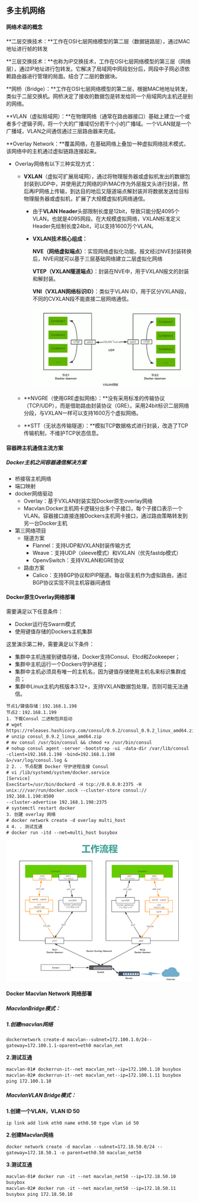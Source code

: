 ## 多主机网络

#### 网络术语的概念

**二层交换技术：**工作在OSI七层网络模型的第二层（数据链路层），通过MAC地址进行帧的转发

**三层交换技术：**也称为IP交换技术，工作在OSI七层网络模型的第三层（网络层），通过IP地址进行包转发。它解决了局域网中网段划分后，网段中子网必须依赖路由器进行管理的局面。结合了二层的数据块。

**网桥（Bridge）：**工作在OSI七层网络模型的第二层，根据MAC地地址转发，类似于二层交换机。网桥决定了接收的数据包是转发给同一个局域网内主机还是别的网络。

**VLAN（虚拟局域网）：**在物理网络（通常在路由器接口）基础上建立一个或者多个逻辑子网，将一个大的广播域切分若干个小的广播域。一个VLAN就是一个广播域，VLAN之间通信通过三层路由器来完成。

**Overlay Network：**覆盖网络，在基础网络上叠加一种虚拟网络技术模式，该网络中的主机通过虚拟链路连接起来。

- Overlay网络有以下三种实现方式：

  - **VXLAN**（虚拟可扩展局域网），通过将物理服务器或虚拟机发出的数据包封装到UDP中，并使用武力网络的IP/MAC作为外层报文头进行封装，然后再IP网络上传输，到达目的地后又隧道端点解封装并将数据发送给目标物理服务器或虚拟机，扩展了大规模虚拟机网络通信。

    - 由于**VLAN Header**头部限制长度是12bit，导致只能分配4095个VLAN，也就是4095网段。在大规模虚拟网络，VXLAN标准定义Header先绘制长度24bit，可以支持1600万个VLAN。

    - **VXLAN技术核心组成：**

      **NVE（网络虚拟端点）**：实现网络虚拟化功能。报文经过NVE封装转换后，NVE间就可以基于三层基础网络建立二层虚拟化网络

      **VTEP（VXLAN隧道端点）**：封装在NVE中，用于VXLAN报文的封装和解封装。

      **VNI（VXLAN网络标识ID）**：类似于VLAN ID，用于区分VXLAN段，不同的CVXLAN段不能直接二层网络通信。

      ![](https://github.com/xiaorui2017/docker/blob/master/img/2018-10-15_151446.png)

  - **NVGRE（使用GRE虚拟网络）：**没有采用标准的传输协议（TCP/UDP），而是借助路由封装协议（GRE）。采用24bit标识二层网络分段，与VXLAN一样可以支持1600万个虚拟网络。

  - **STT（无状态传输隧道）：**模拟TCP数据格式进行封装，改造了TCP传输机制，不维护TCP状态信息。



#### 容器跨主机通信主流方案

##### Docker主机之间容器通信解决方案

- 桥接宿主机网络
- 端口映射
- docker网络驱动
  - Overlay：基于VXLAN封装实现Docker原生overlay网络
  - Macvlan:Docker主机网卡逻辑分出多个子接口，每个子接口表示一个VLAN。容器接口直接连接Dockers主机网卡接口，通过路由策略转发到另一台Docker主机
- 第三网络项目
  - 隧道方案
    - Flannel：支持UDP和VXLAN封装传输方式
    - Weave：支持UDP（sleeve模式）和VXLAN（优先fastdp模式）
    - OpenvSwitch：支持VXLAN和GRE协议
  - 路由方案
    - Calico：支持BGP协议和IPIP隧道。每台宿主机作为虚拟路由，通过BGP协议实现不同主机容器间通信



#### Docker原生Overlay网络部署

需要满足以下任意条件：

- Docker运行在Swarm模式
- 使用键值存储的Dockers主机集群

这里演示第二种，需要满足以下条件：

- 集群中主机连接到键值存储，Docker支持Consul、Etcd和Zookeeper；
- 集群中主机运行一个Dockers守护进程；
- 集群中主机必须具有唯一的主机名，因为键值存储使用主机名来标识集群成员；
- 集群中Linux主机内核版本3.12+，支持VXLAN数据包处理，否则可能无法通信。

```shell
节点1/键值存储：192.168.1.198
节点2：192.168.1.199
1. 下载Consul 二进制包并启动
# wget https://releases.hashicorp.com/consul/0.9.2/consul_0.9.2_linux_amd64.zip
# unzip consul_0.9.2_linux_amd64.zip
# mv consul /usr/bin/consul && chmod +x /usr/bin/consul
# nohup consul agent -server -bootstrap -ui -data-dir /var/lib/consul -client=192.168.1.198 -bind=192.168.1.198
&>/var/log/consul.log &
2 2. . 节点配置 Docker 守护进程连接 Consul
# vi /lib/systemd/system/docker.service
[Service]
ExecStart=/usr/bin/dockerd -H tcp://0.0.0.0:2375 -H unix:///var/run/docker.sock --cluster-store consul:// 192.168.1.198:8500
--cluster-advertise 192.168.1.198:2375
# systemctl restart docker
3. 创建 overlay 网络
# docker network create -d overlay multi_host
4 4. . 测试互通
# docker run -itd --net=multi_host busybox
```

![](.\img\2018-10-15_202731.png)

#### Docker Macvlan Network 网络部署

##### **MacvlanBridge模式：**

##### 1.创建macvlan网络

```shell
dockernetwork create-d macvlan--subnet=172.100.1.0/24--gateway=172.100.1.1-oparent=eth0 macvlan_net
```

**2.测试互通**

```shell
macvlan-01# dockerrun-it--net macvlan_net--ip=172.100.1.10 busybox
macvlan-02# dockerrun-it--net macvlan_net--ip=172.100.1.11 busybox ping 172.100.1.10
```

##### MacvlanVLAN Bridge模式：

**1.创建一个VLAN，VLAN ID 50**

```shell
ip link add link eth0 name eth0.50 type vlan id 50
```

**2.创建Macvlan网络**

```shell
docker network create -d macvlan --subnet=172.18.50.0/24 --gateway=172.18.50.1 -o parent=eth0.50 macvlan_net50
```

**3.测试互通**

```shell
macvlan-01# docker run -it --net macvlan_net50 --ip=172.18.50.10 busybox
macvlan-02# docker run -it --net macvlan_net50 --ip=172.18.50.11 busybox ping 172.18.50.10
```



